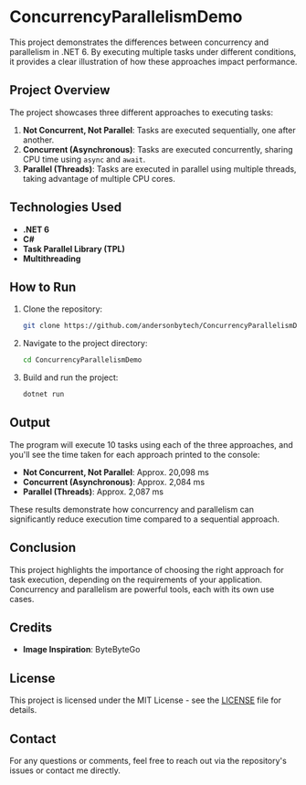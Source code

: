 # ConcurrencyParallelismDemo

This project demonstrates the differences between concurrency and parallelism in .NET 6. By executing multiple tasks under different conditions, it provides a clear illustration of how these approaches impact performance.

## Project Overview

The project showcases three different approaches to executing tasks:

1. **Not Concurrent, Not Parallel**: Tasks are executed sequentially, one after another.
2. **Concurrent (Asynchronous)**: Tasks are executed concurrently, sharing CPU time using `async` and `await`.
3. **Parallel (Threads)**: Tasks are executed in parallel using multiple threads, taking advantage of multiple CPU cores.

## Technologies Used

- **.NET 6**
- **C#**
- **Task Parallel Library (TPL)**
- **Multithreading**

## How to Run

1. Clone the repository:
    ```bash
    git clone https://github.com/andersonbytech/ConcurrencyParallelismDemo.git
    ```

2. Navigate to the project directory:
    ```bash
    cd ConcurrencyParallelismDemo
    ```

3. Build and run the project:
    ```bash
    dotnet run
    ```

## Output

The program will execute 10 tasks using each of the three approaches, and you'll see the time taken for each approach printed to the console:

- **Not Concurrent, Not Parallel**: Approx. 20,098 ms
- **Concurrent (Asynchronous)**: Approx. 2,084 ms
- **Parallel (Threads)**: Approx. 2,087 ms

These results demonstrate how concurrency and parallelism can significantly reduce execution time compared to a sequential approach.

## Conclusion

This project highlights the importance of choosing the right approach for task execution, depending on the requirements of your application. Concurrency and parallelism are powerful tools, each with its own use cases.

## Credits

- **Image Inspiration**: ByteByteGo

## License

This project is licensed under the MIT License - see the [LICENSE](LICENSE) file for details.

## Contact

For any questions or comments, feel free to reach out via the repository's issues or contact me directly.
